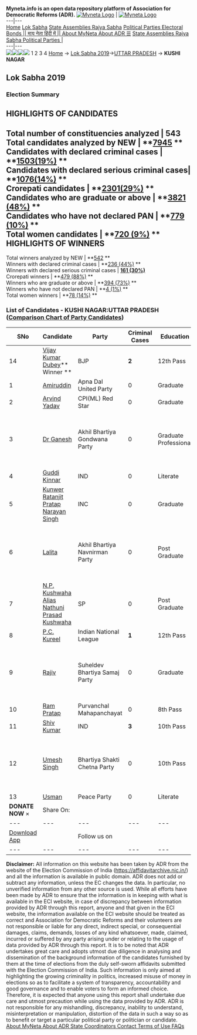**Myneta.info is an open data repository platform of Association for Democratic Reforms (ADR).**
[![Myneta Logo](https://www.myneta.info/lib/img/myneta-logo.png)](https://www.myneta.info/) | [![Myneta Logo](https://www.myneta.info/lib/img/adr-logo.png)](https://adrindia.org)  
---|---  
[Home](https://www.myneta.info/) [Lok Sabha](https://www.myneta.info/#ls "Lok Sabha") [ State Assemblies ](https://www.myneta.info/#sa "State Assemblies") [Rajya Sabha](https://www.myneta.info/#rs "Rajya Sabha") [Political Parties ](https://www.myneta.info/party "Political Parties") [ Electoral Bonds ](https://www.myneta.info/electoral_bonds "Electoral Bonds") [ || माय नेता हिंदी में || ](https://translate.google.co.in/translate?prev=hp&hl=en&js=y&u=www.myneta.info&sl=en&tl=hi&history_state0=) [ About MyNeta ](https://adrindia.org/content/about-myneta) [ About ADR ](https://adrindia.org/about-adr/who-we-are) [☰](javascript:void\(0\))
[ State Assemblies ](https://www.myneta.info/#sa "State Assemblies") [ Rajya Sabha ](https://www.myneta.info/#rs "Rajya Sabha") [ Political Parties ](https://www.myneta.info/party "Political Parties")
|   
---|---  
![](https://www.myneta.info/lib/img/banner/banner-1.png)![](https://www.myneta.info/lib/img/banner/banner-2.png)![](https://www.myneta.info/lib/img/banner/banner-3.png)![](https://www.myneta.info/lib/img/banner/banner-4.png)
1  2  3  4 
[Home](https://www.myneta.info/) → [Lok Sabha 2019](https://www.myneta.info/LokSabha2019/)→[UTTAR PRADESH](https://www.myneta.info/LokSabha2019/index.php?action=show_constituencies&state_id=57) → **KUSHI NAGAR**
### 
## Lok Sabha 2019
###  Election Summary 
HIGHLIGHTS OF CANDIDATES  
---  
Total number of constituencies analyzed |  543   
Total candidates analyzed by NEW | **[7945](https://www.myneta.info/LokSabha2019/index.php?action=summary&subAction=candidates_analyzed&sort=candidate#summary) **  
Candidates with declared criminal cases | **[1503(19%)](https://www.myneta.info/LokSabha2019/index.php?action=summary&subAction=crime&sort=candidate#summary) **  
Candidates with declared serious criminal cases| **[1076(14%)](https://www.myneta.info/LokSabha2019/index.php?action=summary&subAction=serious_crime&sort=candidate#summary) **  
Crorepati candidates | **[2301(29%)](https://www.myneta.info/LokSabha2019/index.php?action=summary&subAction=crorepati&sort=candidate#summary) **  
Candidates who are graduate or above | **[3821 (48%)](https://www.myneta.info/LokSabha2019/index.php?action=summary&subAction=education&sort=candidate#summary) **  
Candidates who have not declared PAN | **[779 (10%)](https://www.myneta.info/LokSabha2019/index.php?action=summary&subAction=without_pan&sort=candidate#summary) **  
Total women candidates | **[720 (9%)](https://www.myneta.info/LokSabha2019/index.php?action=summary&subAction=women_candidate&sort=candidate#summary) **  
HIGHLIGHTS OF WINNERS  
---  
Total winners analyzed by NEW | **[542](https://www.myneta.info/LokSabha2019/index.php?action=summary&subAction=winner_analyzed&sort=candidate#summary) **  
Winners with declared criminal cases | **[236 (44%)](https://www.myneta.info/LokSabha2019/index.php?action=summary&subAction=winner_crime&sort=candidate#summary) **  
Winners with declared serious criminal cases | **[161 (30%)](https://www.myneta.info/LokSabha2019/index.php?action=summary&subAction=winner_serious_crime&sort=candidate#summary)**  
Crorepati winners | **[479 (88%)](https://www.myneta.info/LokSabha2019/index.php?action=summary&subAction=winner_crorepati&sort=candidate#summary) **  
Winners who are graduate or above | **[394 (73%)](https://www.myneta.info/LokSabha2019/index.php?action=summary&subAction=winner_education&sort=candidate#summary) **  
Winners who have not declared PAN | **[4 (1%)](https://www.myneta.info/LokSabha2019/index.php?action=summary&subAction=winner_without_pan&sort=candidate#summary) **  
Total women winners | **[78 (14%)](https://www.myneta.info/LokSabha2019/index.php?action=summary&subAction=winner_women&sort=candidate#summary) **  
### List of Candidates - KUSHI NAGAR:UTTAR PRADESH ([Comparison Chart of Party Candidates](https://www.myneta.info/LokSabha2019/comparisonchart.php?constituency_id=942))
SNo | Candidate| Party| Criminal Cases| Education| Age| Total Assets| Liabilities  
---|---|---|---|---|---|---|---  
14  | [Vijay Kumar Dubey](https://www.myneta.info/LokSabha2019/candidate.php?candidate_id=12938)** Winner ** | BJP | **2** | 12th Pass| 50 | Rs 2,18,60,780 ~ 2 Crore+ | Rs 3,16,847 ~ 3 Lacs+  
1  | [Amiruddin](https://www.myneta.info/LokSabha2019/candidate.php?candidate_id=13885) | Apna Dal United Party | 0 | Graduate| 42 | Rs 67,70,000 ~ 67 Lacs+ | Rs 0 ~   
2  | [Arvind Yadav](https://www.myneta.info/LokSabha2019/candidate.php?candidate_id=12939) | CPI(ML) Red Star | 0 | Graduate| 46 | Rs 30,77,500 ~ 30 Lacs+ | Rs 0 ~   
3  | [Dr Ganesh](https://www.myneta.info/LokSabha2019/candidate.php?candidate_id=13889) | Akhil Bhartiya Gondwana Party | 0 | Graduate Professional| 41 | ![](https://myneta.info/image_v2.php?myneta_folder=LokSabha2019&candidate_id=13889&col=ta) | ![](https://myneta.info/image_v2.php?myneta_folder=LokSabha2019&candidate_id=13889&col=lia)  
4  | [Guddi Kinnar](https://www.myneta.info/LokSabha2019/candidate.php?candidate_id=12935) | IND | 0 | Literate| 37 | Rs 3,62,500 ~ 3 Lacs+ | Rs 0 ~   
5  | [Kunwer Ratanjit Pratap Narayan Singh](https://www.myneta.info/LokSabha2019/candidate.php?candidate_id=12937) | INC | 0 | Graduate| 55 | Rs 29,54,74,005 ~ 29 Crore+ | Rs 0 ~   
6  | [Lalita](https://www.myneta.info/LokSabha2019/candidate.php?candidate_id=13891) | Akhil Bhartiya Navnirman Party | 0 | Post Graduate| 36 | ![](https://myneta.info/image_v2.php?myneta_folder=LokSabha2019&candidate_id=13891&col=ta) | ![](https://myneta.info/image_v2.php?myneta_folder=LokSabha2019&candidate_id=13891&col=lia)  
7  | [N.P. Kushwaha Alias Nathuni Prasad Kushwaha](https://www.myneta.info/LokSabha2019/candidate.php?candidate_id=12934) | SP | 0 | Post Graduate| 65 | Rs 3,74,74,062 ~ 3 Crore+ | Rs 40,00,000 ~ 40 Lacs+  
8  | [P.C. Kureel](https://www.myneta.info/LokSabha2019/candidate.php?candidate_id=13888) | Indian National League | **1** | 12th Pass| 62 | Rs 2,95,82,528 ~ 2 Crore+ | Rs 5,45,000 ~ 5 Lacs+  
9  | [Rajiv](https://www.myneta.info/LokSabha2019/candidate.php?candidate_id=12936) | Suheldev Bhartiya Samaj Party | 0 | Graduate| 33 | ![](https://myneta.info/image_v2.php?myneta_folder=LokSabha2019&candidate_id=12936&col=ta) | ![](https://myneta.info/image_v2.php?myneta_folder=LokSabha2019&candidate_id=12936&col=lia)  
10  | [Ram Pratap](https://www.myneta.info/LokSabha2019/candidate.php?candidate_id=13890) | Purvanchal Mahapanchayat | 0 | 8th Pass| 42 | Rs 32,54,000 ~ 32 Lacs+ | Rs 0 ~   
11  | [Shiv Kumar](https://www.myneta.info/LokSabha2019/candidate.php?candidate_id=13892) | IND | **3** | 10th Pass| 49 | Rs 52,00,000 ~ 52 Lacs+ | Rs 0 ~   
12  | [Umesh Singh](https://www.myneta.info/LokSabha2019/candidate.php?candidate_id=13886) | Bhartiya Shakti Chetna Party | 0 | 10th Pass| 38 | ![](https://myneta.info/image_v2.php?myneta_folder=LokSabha2019&candidate_id=13886&col=ta) | ![](https://myneta.info/image_v2.php?myneta_folder=LokSabha2019&candidate_id=13886&col=lia)  
13  | [Usman](https://www.myneta.info/LokSabha2019/candidate.php?candidate_id=13887) | Peace Party | 0 | Literate| 58 | Rs 16,60,000 ~ 16 Lacs+ | Rs 80,000 ~ 80 Thou+  
|  **DONATE NOW** × |  Share On:  | [](https://api.whatsapp.com/send?text=https%3A%2F%2Fmyneta.info%2Fpunjab2022%2Findex.php%3Faction%3Dshow_constituencies%26state_id%3D19) | [](https://www.facebook.com/sharer/sharer.php?u=https%3A%2F%2Fmyneta.info%2Fpunjab2022%2Findex.php%3Faction%3Dshow_constituencies%26state_id%3D19) | [](https://twitter.com/share?url=https%3A%2F%2Fmyneta.info%2Fpunjab2022%2Findex.php%3Faction%3Dshow_constituencies%26state_id%3D19)  
---|---|---|---|---  
| [ Download App ](https://play.google.com/store/apps/details?id=com.webrosoft.myneta1&pcampaignid=pcampaignidMKT-Other-global-all-co-prtnr-py-PartBadge-Mar2515-1) | [](https://play.google.com/store/apps/details?id=com.webrosoft.myneta1&pcampaignid=pcampaignidMKT-Other-global-all-co-prtnr-py-PartBadge-Mar2515-1) |  Follow us on  | [](https://www.facebook.com/adrindia.org/) | [](https://twitter.com/adrspeaks) | [](https://groups.google.com/g/national-election-watch?hl=en&pli=1) | [](https://www.instagram.com/adrspeaks/) | [](https://www.youtube.com/user/adrspeaks) | [](https://sharechat.com/profile/adrspeaks)  
---|---|---|---|---|---|---|---|---  
**Disclaimer:** All information on this website has been taken by ADR from the website of the Election Commission of India (https://affidavitarchive.nic.in/) and all the information is available in public domain. ADR does not add or subtract any information, unless the EC changes the data. In particular, no unverified information from any other source is used. While all efforts have been made by ADR to ensure that the information is in keeping with what is available in the ECI website, in case of discrepancy between information provided by ADR through this report, anyone and that given in the ECI website, the information available on the ECI website should be treated as correct and Association for Democratic Reforms and their volunteers are not responsible or liable for any direct, indirect special, or consequential damages, claims, demands, losses of any kind whatsoever, made, claimed, incurred or suffered by any party arising under or relating to the usage of data provided by ADR through this report. It is to be noted that ADR undertakes great care and adopts utmost due diligence in analysing and dissemination of the background information of the candidates furnished by them at the time of elections from the duly self-sworn affidavits submitted with the Election Commission of India. Such information is only aimed at highlighting the growing criminality in politics, increased misuse of money in elections so as to facilitate a system of transparency, accountability and good governance and to enable voters to form an informed choice. Therefore, it is expected that anyone using this report shall undertake due care and utmost precaution while using the data provided by ADR. ADR is not responsible for any mishandling, discrepancy, inability to understand, misinterpretation or manipulation, distortion of the data in such a way so as to benefit or target a particular political party or politician or candidate. 
[ About MyNeta ](https://adrindia.org/content/about-myneta) [ About ADR ](https://adrindia.org/about-adr/who-we-are) [ State Coordinators ](https://adrindia.org/about-adr/state-coordinators) [ Contact ](https://adrindia.org/contact-us) [ Terms of Use ](https://adrindia.org/content/adr-terms-use) [ FAQs ](https://adrindia.org/content/faqs)
